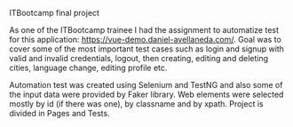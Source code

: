 ITBootcamp final project

As one of the ITBootcamp trainee I had the assignment to automatize test for this application: https://vue-demo.daniel-avellaneda.com/.
Goal was to cover some of the most important test cases such as login and signup with valid and invalid credentials, logout,
then creating, editing and deleting cities, language change, editing profile etc.

Automation test was created using Selenium and TestNG and also some of the input data were provided by Faker library.
Web elements were selected mostly by id (if there was one), by classname and by xpath.
Project is divided in Pages and Tests.

